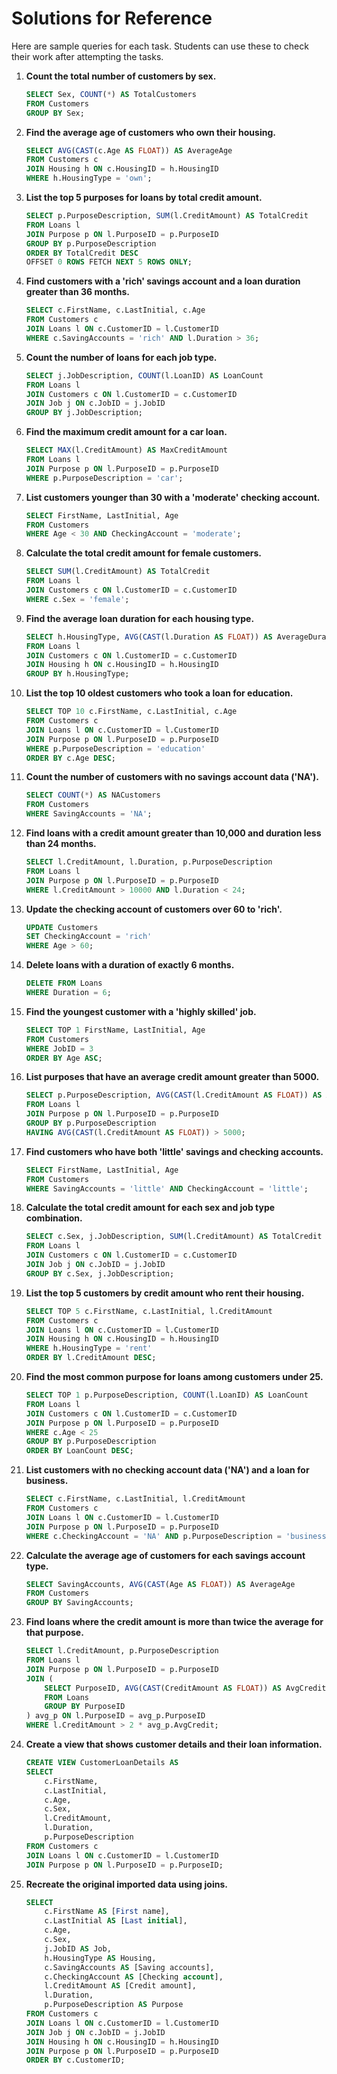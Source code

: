 # Solutions for Reference

Here are sample queries for each task. Students can use these to check their work after attempting the tasks.

1. **Count the total number of customers by sex.**
   ```sql
   SELECT Sex, COUNT(*) AS TotalCustomers
   FROM Customers
   GROUP BY Sex;
   ```

2. **Find the average age of customers who own their housing.**
   ```sql
   SELECT AVG(CAST(c.Age AS FLOAT)) AS AverageAge
   FROM Customers c
   JOIN Housing h ON c.HousingID = h.HousingID
   WHERE h.HousingType = 'own';
   ```

3. **List the top 5 purposes for loans by total credit amount.**
   ```sql
   SELECT p.PurposeDescription, SUM(l.CreditAmount) AS TotalCredit
   FROM Loans l
   JOIN Purpose p ON l.PurposeID = p.PurposeID
   GROUP BY p.PurposeDescription
   ORDER BY TotalCredit DESC
   OFFSET 0 ROWS FETCH NEXT 5 ROWS ONLY;
   ```

4. **Find customers with a 'rich' savings account and a loan duration greater than 36 months.**
   ```sql
   SELECT c.FirstName, c.LastInitial, c.Age
   FROM Customers c
   JOIN Loans l ON c.CustomerID = l.CustomerID
   WHERE c.SavingAccounts = 'rich' AND l.Duration > 36;
   ```

5. **Count the number of loans for each job type.**
   ```sql
   SELECT j.JobDescription, COUNT(l.LoanID) AS LoanCount
   FROM Loans l
   JOIN Customers c ON l.CustomerID = c.CustomerID
   JOIN Job j ON c.JobID = j.JobID
   GROUP BY j.JobDescription;
   ```

6. **Find the maximum credit amount for a car loan.**
   ```sql
   SELECT MAX(l.CreditAmount) AS MaxCreditAmount
   FROM Loans l
   JOIN Purpose p ON l.PurposeID = p.PurposeID
   WHERE p.PurposeDescription = 'car';
   ```

7. **List customers younger than 30 with a 'moderate' checking account.**
   ```sql
   SELECT FirstName, LastInitial, Age
   FROM Customers
   WHERE Age < 30 AND CheckingAccount = 'moderate';
   ```

8. **Calculate the total credit amount for female customers.**
   ```sql
   SELECT SUM(l.CreditAmount) AS TotalCredit
   FROM Loans l
   JOIN Customers c ON l.CustomerID = c.CustomerID
   WHERE c.Sex = 'female';
   ```

9. **Find the average loan duration for each housing type.**
   ```sql
   SELECT h.HousingType, AVG(CAST(l.Duration AS FLOAT)) AS AverageDuration
   FROM Loans l
   JOIN Customers c ON l.CustomerID = c.CustomerID
   JOIN Housing h ON c.HousingID = h.HousingID
   GROUP BY h.HousingType;
   ```

10. **List the top 10 oldest customers who took a loan for education.**
    ```sql
    SELECT TOP 10 c.FirstName, c.LastInitial, c.Age
    FROM Customers c
    JOIN Loans l ON c.CustomerID = l.CustomerID
    JOIN Purpose p ON l.PurposeID = p.PurposeID
    WHERE p.PurposeDescription = 'education'
    ORDER BY c.Age DESC;
    ```

11. **Count the number of customers with no savings account data ('NA').**
    ```sql
    SELECT COUNT(*) AS NACustomers
    FROM Customers
    WHERE SavingAccounts = 'NA';
    ```

12. **Find loans with a credit amount greater than 10,000 and duration less than 24 months.**
    ```sql
    SELECT l.CreditAmount, l.Duration, p.PurposeDescription
    FROM Loans l
    JOIN Purpose p ON l.PurposeID = p.PurposeID
    WHERE l.CreditAmount > 10000 AND l.Duration < 24;
    ```

13. **Update the checking account of customers over 60 to 'rich'.**
    ```sql
    UPDATE Customers
    SET CheckingAccount = 'rich'
    WHERE Age > 60;
    ```

14. **Delete loans with a duration of exactly 6 months.**
    ```sql
    DELETE FROM Loans
    WHERE Duration = 6;
    ```

15. **Find the youngest customer with a 'highly skilled' job.**
    ```sql
    SELECT TOP 1 FirstName, LastInitial, Age
    FROM Customers
    WHERE JobID = 3
    ORDER BY Age ASC;
    ```

16. **List purposes that have an average credit amount greater than 5000.**
    ```sql
    SELECT p.PurposeDescription, AVG(CAST(l.CreditAmount AS FLOAT)) AS AvgCreditAmount
    FROM Loans l
    JOIN Purpose p ON l.PurposeID = p.PurposeID
    GROUP BY p.PurposeDescription
    HAVING AVG(CAST(l.CreditAmount AS FLOAT)) > 5000;
    ```

17. **Find customers who have both 'little' savings and checking accounts.**
    ```sql
    SELECT FirstName, LastInitial, Age
    FROM Customers
    WHERE SavingAccounts = 'little' AND CheckingAccount = 'little';
    ```

18. **Calculate the total credit amount for each sex and job type combination.**
    ```sql
    SELECT c.Sex, j.JobDescription, SUM(l.CreditAmount) AS TotalCredit
    FROM Loans l
    JOIN Customers c ON l.CustomerID = c.CustomerID
    JOIN Job j ON c.JobID = j.JobID
    GROUP BY c.Sex, j.JobDescription;
    ```

19. **List the top 5 customers by credit amount who rent their housing.**
    ```sql
    SELECT TOP 5 c.FirstName, c.LastInitial, l.CreditAmount
    FROM Customers c
    JOIN Loans l ON c.CustomerID = l.CustomerID
    JOIN Housing h ON c.HousingID = h.HousingID
    WHERE h.HousingType = 'rent'
    ORDER BY l.CreditAmount DESC;
    ```

20. **Find the most common purpose for loans among customers under 25.**
    ```sql
    SELECT TOP 1 p.PurposeDescription, COUNT(l.LoanID) AS LoanCount
    FROM Loans l
    JOIN Customers c ON l.CustomerID = c.CustomerID
    JOIN Purpose p ON l.PurposeID = p.PurposeID
    WHERE c.Age < 25
    GROUP BY p.PurposeDescription
    ORDER BY LoanCount DESC;
    ```

21. **List customers with no checking account data ('NA') and a loan for business.**
    ```sql
    SELECT c.FirstName, c.LastInitial, l.CreditAmount
    FROM Customers c
    JOIN Loans l ON c.CustomerID = l.CustomerID
    JOIN Purpose p ON l.PurposeID = p.PurposeID
    WHERE c.CheckingAccount = 'NA' AND p.PurposeDescription = 'business';
    ```

22. **Calculate the average age of customers for each savings account type.**
    ```sql
    SELECT SavingAccounts, AVG(CAST(Age AS FLOAT)) AS AverageAge
    FROM Customers
    GROUP BY SavingAccounts;
    ```

23. **Find loans where the credit amount is more than twice the average for that purpose.**
    ```sql
    SELECT l.CreditAmount, p.PurposeDescription
    FROM Loans l
    JOIN Purpose p ON l.PurposeID = p.PurposeID
    JOIN (
        SELECT PurposeID, AVG(CAST(CreditAmount AS FLOAT)) AS AvgCredit
        FROM Loans
        GROUP BY PurposeID
    ) avg_p ON l.PurposeID = avg_p.PurposeID
    WHERE l.CreditAmount > 2 * avg_p.AvgCredit;
    ```

24. **Create a view that shows customer details and their loan information.**
    ```sql
    CREATE VIEW CustomerLoanDetails AS
    SELECT 
        c.FirstName,
        c.LastInitial,
        c.Age,
        c.Sex,
        l.CreditAmount,
        l.Duration,
        p.PurposeDescription
    FROM Customers c
    JOIN Loans l ON c.CustomerID = l.CustomerID
    JOIN Purpose p ON l.PurposeID = p.PurposeID;
    ```

25. **Recreate the original imported data using joins.**
    ```sql
    SELECT 
        c.FirstName AS [First name],
        c.LastInitial AS [Last initial],
        c.Age,
        c.Sex,
        j.JobID AS Job,
        h.HousingType AS Housing,
        c.SavingAccounts AS [Saving accounts],
        c.CheckingAccount AS [Checking account],
        l.CreditAmount AS [Credit amount],
        l.Duration,
        p.PurposeDescription AS Purpose
    FROM Customers c
    JOIN Loans l ON c.CustomerID = l.CustomerID
    JOIN Job j ON c.JobID = j.JobID
    JOIN Housing h ON c.HousingID = h.HousingID
    JOIN Purpose p ON l.PurposeID = p.PurposeID
    ORDER BY c.CustomerID;
    ```
